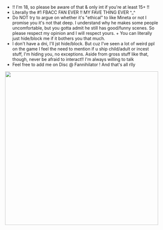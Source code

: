 - !! I'm 18, so please be aware of that & only int if you're at least 15+ !!
- Literally the #1 FBACC FAN EVER !! MY FAVE THING EVER ^_^ 
- Do NOT try to argue on whether it's "ethical" to like Mineta or not I promise you it's not that deep. I understand why he makes some people uncomfortable, but you gotta admit he still has good/funny scenes. So please respect my opinion and I will respect yours. + You can literally just hide/block me if it bothers you that much.
- I don't have a dni, I'll jst hide/block. But cuz I've seen a lot of weird ppl on the game I feel the need to mention if u ship child/adult or incest stuff, I'm hiding you, no exceptions. Aside from gross stuff like that, though, never be afraid to interact!! I'm always willing to talk
- Feel free to add me on Disc @ Fannihilator ! And that's all rlly 
<img src="https://file.garden/Zgb3pBYz2m6JmruU/now%20im%20considering.png" width="500" />
